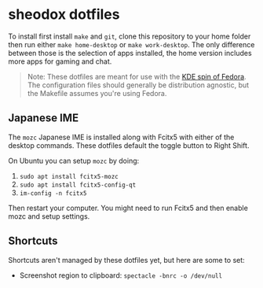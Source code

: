 # sheodox dotfiles

To install first install `make` and `git`, clone this repository to your home folder then run either `make home-desktop` or `make work-desktop`. The only difference between those is the selection of apps installed, the home version includes more apps for gaming and chat.

> Note: These dotfiles are meant for use with the [KDE spin of Fedora](https://spins.fedoraproject.org/en/kde/). The configuration files should generally be distribution agnostic, but the Makefile assumes you're using Fedora.

## Japanese IME

The `mozc` Japanese IME is installed along with Fcitx5 with either of the desktop commands. These dotfiles default the toggle button to Right Shift.

On Ubuntu you can setup `mozc` by doing:
1. `sudo apt install fcitx5-mozc`
1. `sudo apt install fcitx5-config-qt`
1. `im-config -n fcitx5`

Then restart your computer. You might need to run Fcitx5 and then enable mozc and setup settings.


## Shortcuts

Shortcuts aren't managed by these dotfiles yet, but here are some to set:

* Screenshot region to clipboard: `spectacle -bnrc -o /dev/null`

